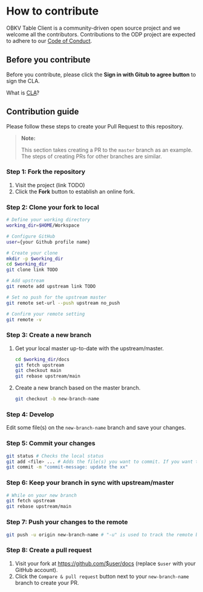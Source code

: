 # How to contribute

OBKV Table Client is a community-driven open source project and we welcome all the contributors. Contributions to the ODP project are expected to adhere to our [Code of Conduct](CODE_OF_CONDUCT.md).

## Before you contribute

Before you contribute, please click the **Sign in with Gitub to agree button** to sign the CLA.

What is [CLA](https://en.wikipedia.org/wiki/Contributor_License_Agreement)?

## Contribution guide

Please follow these steps to create your Pull Request to this repository.

> **Note:**
>
> This section takes creating a PR to the `master` branch as an example. The steps of creating PRs for other branches are similar.

### Step 1: Fork the repository

1. Visit the project (link TODO)
2. Click the **Fork** button to establish an online fork.

### Step 2: Clone your fork to local

```bash
# Define your working directory
working_dir=$HOME/Workspace

# Configure GitHub
user={your Github profile name}

# Create your clone
mkdir -p $working_dir
cd $working_dir
git clone link TODO

# Add upstream
git remote add upstream link TODO

# Set no push for the upstream master
git remote set-url --push upstream no_push

# Confirm your remote setting
git remote -v
```

### Step 3: Create a new branch

1. Get your local master up-to-date with the upstream/master.

    ```bash
    cd $working_dir/docs
    git fetch upstream
    git checkout main
    git rebase upstream/main
    ```

2. Create a new branch based on the master branch.

    ```bash
    git checkout -b new-branch-name
    ```

### Step 4: Develop

Edit some file(s) on the `new-branch-name` branch and save your changes.

### Step 5: Commit your changes

```bash
git status # Checks the local status
git add <file> ... # Adds the file(s) you want to commit. If you want to commit all changes, you can directly use `git add.`
git commit -m "commit-message: update the xx"
```

### Step 6: Keep your branch in sync with upstream/master

```bash
# While on your new branch
git fetch upstream
git rebase upstream/main
```

### Step 7: Push your changes to the remote

```bash
git push -u origin new-branch-name # "-u" is used to track the remote branch from the origin
```

### Step 8: Create a pull request

1. Visit your fork at <https://github.com/$user/docs> (replace `$user` with your GitHub account).
2. Click the `Compare & pull request` button next to your `new-branch-name` branch to create your PR.